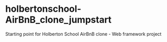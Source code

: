 # holbertonschool-AirBnB_clone_jumpstart
Starting point for Holberton School AirBnB clone - Web framework project
